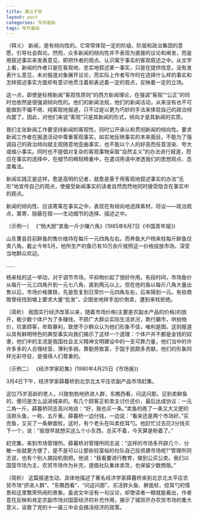 ```yaml
---
title: 寓议于叙
layout: post
categories: 写作基础
tags: 写作基础
---
```


〔释义〕 新闻，是有倾向性的。它常常体现一定的阶级、阶层和政治集团的意愿，引导社会舆论。然而，众多新闻的倾向性并不表现为直接的议论和阐发，而是用叙述事实来发表意见，即把作者的观点、认识寓于事实的客观叙述之中。从文字上看，新闻的作者只是在客观地、忠实地叙述某一事实，只是在提供信息，没有发表什么意见，未对报道对象展开议论，而实际上作者写作时在选择什么样的事实和怎样叙述事实方面却有意识地贯注着和表述着一定的观点，反映着一定的立场。

这一点，即使是标榜新闻“客观性原则”的西方新闻理论，在强调“客观”“公正”的同时也依然是很强调倾向性的。他们的新闻法规，他们的新闻活动，从来没有也不可能做到不偏不倚、纯客观地报道，只不过是以更为巧妙的手法来体现自己的政治倾向罢了。因此，对他们来说“客观”只是其新闻的形式，倾向才是其新闻的实质。

我们主张新闻工作要坚持新闻的客观性，同时公开承认和贯彻新闻的倾向性。要求新闻工作者在报道活动中尊重客观事实，如实地反映事实的本来面目，不能为了强调自己的政治倾向就主观随意地歪曲事实，也不能以个人的好恶而任意渲染、夸大或缩小事实。同时也不提倡对复杂的客观事物采取“自然主义”的办法进行报道，而应在事实的选择中，在细节的畸轻畸重中，在遣词用语中渗透我们的思想观点、态度看法。

新闻实践正是这样，愈是高明的记者，就愈是善于用客观地叙述事实的办法“无形”地宣传自己的观点，使接受新闻事实的读者自然而然地同时接受隐含在事实中的观点。

新闻的倾向性、应该寄寓在事实之中，表现在有倾向地选择素材，将议——政治观点，寓寄、隐蔽在叙——生动细节的选择、描述之中。

〔示例一〕 《“杨大胆”卖鱼一斤少赚六角》(1985年6月7日《中国青年报》)

山东曹县目前鲜鱼的售价维持在每斤一元四角左右。而养鱼大户杨来柱每斤鲜鱼仅卖八角。截止今年5月，他所生产的鱼已有10万余斤按照这一价格投放市场，深受当地群众欢迎。

……

杨来柱的这一举动，对于调节市场，平抑物价起了很好作用。有段时间，市场鱼价从每斤一元三四角升到一元七八角，直到两元以上。但在他的鱼以每斤八角大量出售以后，市场价格骤跌，先是恢复到日常价一元四角左右，后来降到一元。有些商贩曾经找到塘上要求大量“批发”，企图坐地转手加价倒卖，遭到来柱拒绝。

〔简析〕 我国实行经济改革以来，随着市场价格(主要是农副水产品的价格)的放开，极少数个体户为了多赚钱，不顾广大群众实际生活状况，欺行霸市，哄抬物价，坑害顾客，牟取暴利，致使不少群众认为他们形象不佳，唯利是图。这则报道以具有鲜明特色的典型事实向我们揭示了这样一个道理：个体户并不都是金钱的奴隶，他们中的主流是我国社会主义精神文明建设中的一支可靠力量，他们当中的许许多多的人合理经营，薄利多销，靠勤劳致富，于国于民颇多贡献，他们的形象同样光彩夺目，是值得人们尊重的。

〔示例二〕 《经济学家赶集》(1980年4月25日《市场报》)

3月4日下午，经济学家薛暮桥到北京北太平庄农副产品市场赶集。

这位75岁高龄的老人，兴致勃勃地挤进人群，东瞧西看，问这问那。见到卖鲜鱼的，便问是怎么运进城来的。有几个顾客正和卖主讨价还价，最后达成协议：一元二角一斤。薛暮桥同志高兴地说：“好，我也买一条。”卖鱼的拣了一条又大又肥的活胖头鱼，一称，五斤重。薛暮桥一边付钱，一边说：“看来还是两个市场好。”买完鱼，又买了一条擀面杖。这时，有个老头在叫卖挖耳勺。他赶忙过去花3分钱买下一个，说：“我很早就想买这么个小东西，总买不着，今天算是盼着了。”

赶完集，来到市场管理所。薛暮桥对管理所同志说：“这样的市场多开辟几个、分散一些就更方便了，是不是可以让那些较富裕的社队自己投资建市场呢?”管理所同志说，也有个别人搞投机倒把。他说：“我看要进行教育，做到公买公卖。我们以国营市场为主，农贸市场作为补充，提倡社队集体卖货，也保留少数商贩。”

〔简析〕 这篇报道生动、具体地描述了著名经济学家薛暮桥来到北京北太平庄农贸市场“挤进人群”、“东瞧西看”、“问这问那”、买活胖头鱼、擀面杖、挖耳勺的情景和这里繁荣热闹的景象。虽说文中没有一句议论，却使读者一眼就能看出，作者意在反映和肯定农副市场对国营经济的补充作用，揭示了城郊开办农贸市场的重大意义，讴歌了党的十一届三中全会搞活经济的政策。 